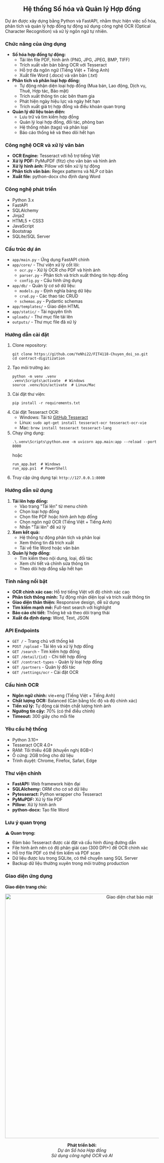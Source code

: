 <!DOCTYPE html>
<html lang="vi">
<head>
    <meta charset="UTF-8">
    <meta name="viewport" content="width=device-width, initial-scale=1.0">
</head>
<body>
    <h2 align="center">Hệ thống Số hóa và Quản lý Hợp đồng</h2>
    <p>
        Dự án được xây dựng bằng Python và FastAPI, nhằm thực hiện việc số hóa, phân tích và quản lý hợp đồng tự động sử dụng công nghệ OCR (Optical Character Recognition) và xử lý ngôn ngữ tự nhiên.
    </p>
    <h3>Chức năng của ứng dụng</h3>
    <ul>
      <li><strong>Số hóa hợp đồng tự động:</strong>
        <ul>
          <li>Tải lên file PDF, hình ảnh (PNG, JPG, JPEG, BMP, TIFF)</li>
          <li>Trích xuất văn bản bằng OCR với Tesseract</li>
          <li>Hỗ trợ đa ngôn ngữ (Tiếng Việt + Tiếng Anh)</li>
          <li>Xuất file Word (.docx) và văn bản (.txt)</li>
        </ul>
      </li>
      <li><strong>Phân tích và phân loại hợp đồng:</strong>
        <ul>
          <li>Tự động nhận diện loại hợp đồng (Mua bán, Lao động, Dịch vụ, Thuê, Hợp tác, Bảo mật)</li>
          <li>Trích xuất thông tin các bên tham gia</li>
          <li>Phát hiện ngày hiệu lực và ngày hết hạn</li>
          <li>Trích xuất giá trị hợp đồng và điều khoản quan trọng</li>
        </ul>
      </li>
      <li><strong>Quản lý dữ liệu toàn diện:</strong>
        <ul>
          <li>Lưu trữ và tìm kiếm hợp đồng</li>
          <li>Quản lý loại hợp đồng, đối tác, phòng ban</li>
          <li>Hệ thống nhãn (tags) và phân loại</li>
          <li>Báo cáo thống kê và theo dõi hết hạn</li>
        </ul>
      </li>
    </ul>
    <h3>Công nghệ OCR và xử lý văn bản</h3>
    <ul>
      <li><strong>OCR Engine:</strong> Tesseract với hỗ trợ tiếng Việt</li>
      <li><strong>Xử lý PDF:</strong> PyMuPDF (fitz) cho văn bản và hình ảnh</li>
      <li><strong>Xử lý hình ảnh:</strong> Pillow với tiền xử lý tự động</li>
      <li><strong>Phân tích văn bản:</strong> Regex patterns và NLP cơ bản</li>
      <li><strong>Xuất file:</strong> python-docx cho định dạng Word</li>
    </ul>
    <h3>Công nghệ phát triển</h3>
    <ul>
      <li>Python 3.x</li>
      <li>FastAPI</li>
      <li>SQLAlchemy</li>
      <li>Jinja2</li>
      <li>HTML5 + CSS3</li>
      <li>JavaScript</li>
      <li>Bootstrap</li>
      <li>SQLite/SQL Server</li>
    </ul>
    <h3>Cấu trúc dự án</h3>
    <ul>
      <li><code>app/main.py</code> - Ứng dụng FastAPI chính</li>
      <li><code>app/core/</code> - Thư viện xử lý cốt lõi:
        <ul>
          <li><code>ocr.py</code> - Xử lý OCR cho PDF và hình ảnh</li>
          <li><code>parser.py</code> - Phân tích và trích xuất thông tin hợp đồng</li>
          <li><code>config.py</code> - Cấu hình ứng dụng</li>
        </ul>
      </li>
      <li><code>app/db/</code> - Quản lý cơ sở dữ liệu:
        <ul>
          <li><code>models.py</code> - Định nghĩa bảng dữ liệu</li>
          <li><code>crud.py</code> - Các thao tác CRUD</li>
          <li><code>schemas.py</code> - Pydantic schemas</li>
        </ul>
      </li>
      <li><code>app/templates/</code> - Giao diện HTML</li>
      <li><code>app/static/</code> - Tài nguyên tĩnh</li>
      <li><code>uploads/</code> - Thư mục file tải lên</li>
      <li><code>outputs/</code> - Thư mục file đã xử lý</li>
    </ul>
    <h3>Hướng dẫn cài đặt</h3>
    <ol>
      <li>Clone repository:
        <pre><code>git clone https://github.com/YeNhi22/FIT4118-Chuyen_doi_so.git
cd contract-digitization</code></pre>
      </li>
      <li>Tạo môi trường ảo:
        <pre><code>python -m venv .venv
.venv\Scripts\activate  # Windows
source .venv/bin/activate  # Linux/Mac</code></pre>
      </li>
      <li>Cài đặt thư viện:
        <pre><code>pip install -r requirements.txt</code></pre>
      </li>
      <li>Cài đặt Tesseract OCR:
        <ul>
          <li>Windows: Tải từ <a href="https://github.com/UB-Mannheim/tesseract/wiki" target="_blank">GitHub Tesseract</a></li>
          <li>Linux: <code>sudo apt-get install tesseract-ocr tesseract-ocr-vie</code></li>
          <li>Mac: <code>brew install tesseract tesseract-lang</code></li>
        </ul>
      </li>
      <li>Chạy ứng dụng:
        <pre><code>.\.venv\Scripts\python.exe -m uvicorn app.main:app --reload --port 8000
</code></pre>
        hoặc
        <pre><code>run_app.bat  # Windows
run_app.ps1  # PowerShell</code></pre>
      </li>
      <li>Truy cập ứng dụng tại: <code>http://127.0.0.1:8000</code></li>
    </ol>
    <h3>Hướng dẫn sử dụng</h3>
    <ol>
      <li><strong>Tải lên hợp đồng:</strong>
        <ul>
          <li>Vào trang "Tải lên" từ menu chính</li>
          <li>Chọn loại hợp đồng</li>
          <li>Chọn file PDF hoặc hình ảnh hợp đồng</li>
          <li>Chọn ngôn ngữ OCR (Tiếng Việt + Tiếng Anh)</li>
          <li>Nhấn "Tải lên" để xử lý</li>
        </ul>
      </li>
      <li><strong>Xem kết quả:</strong>
        <ul>
          <li>Hệ thống tự động phân tích và phân loại</li>
          <li>Xem thông tin đã trích xuất</li>
          <li>Tải về file Word hoặc văn bản</li>
        </ul>
      </li>
      <li><strong>Quản lý hợp đồng:</strong>
        <ul>
          <li>Tìm kiếm theo nội dung, loại, đối tác</li>
          <li>Xem chi tiết và chỉnh sửa thông tin</li>
          <li>Theo dõi hợp đồng sắp hết hạn</li>
        </ul>
      </li>
    </ol>
    <h3>Tính năng nổi bật</h3>
    <ul>
      <li><strong>OCR chính xác cao:</strong> Hỗ trợ tiếng Việt với độ chính xác cao</li>
      <li><strong>Phân tích thông minh:</strong> Tự động nhận diện loại và trích xuất thông tin</li>
      <li><strong>Giao diện thân thiện:</strong> Responsive design, dễ sử dụng</li>
      <li><strong>Tìm kiếm mạnh mẽ:</strong> Full-text search với highlight</li>
      <li><strong>Báo cáo chi tiết:</strong> Thống kê và theo dõi trạng thái</li>
      <li><strong>Xuất đa định dạng:</strong> Word, Text, JSON</li>
    </ul>
    <h3>API Endpoints</h3>
    <ul>
      <li><code>GET /</code> - Trang chủ với thống kê</li>
      <li><code>POST /upload</code> - Tải lên và xử lý hợp đồng</li>
      <li><code>GET /search</code> - Tìm kiếm hợp đồng</li>
      <li><code>GET /detail/{id}</code> - Chi tiết hợp đồng</li>
      <li><code>GET /contract-types</code> - Quản lý loại hợp đồng</li>
      <li><code>GET /partners</code> - Quản lý đối tác</li>
      <li><code>GET /settings/ocr</code> - Cài đặt OCR</li>
    </ul>
    <h3>Cấu hình OCR</h3>
    <ul>
      <li><strong>Ngôn ngữ chính:</strong> vie+eng (Tiếng Việt + Tiếng Anh)</li>
      <li><strong>Chất lượng OCR:</strong> Balanced (Cân bằng tốc độ và độ chính xác)</li>
      <li><strong>Tiền xử lý:</strong> Tự động cải thiện chất lượng hình ảnh</li>
      <li><strong>Ngưỡng tin cậy:</strong> 70% (có thể điều chỉnh)</li>
      <li><strong>Timeout:</strong> 300 giây cho mỗi file</li>
    </ul>
    <h3>Yêu cầu hệ thống</h3>
    <ul>
      <li>Python 3.10+</li>
      <li>Tesseract OCR 4.0+</li>
      <li>RAM: Tối thiểu 4GB (khuyến nghị 8GB+)</li>
      <li>Ổ cứng: 2GB trống cho dữ liệu</li>
      <li>Trình duyệt: Chrome, Firefox, Safari, Edge</li>
    </ul>
    <h3>Thư viện chính</h3>
    <ul>
      <li><strong>FastAPI:</strong> Web framework hiện đại</li>
      <li><strong>SQLAlchemy:</strong> ORM cho cơ sở dữ liệu</li>
      <li><strong>Pytesseract:</strong> Python wrapper cho Tesseract</li>
      <li><strong>PyMuPDF:</strong> Xử lý file PDF</li>
      <li><strong>Pillow:</strong> Xử lý hình ảnh</li>
      <li><strong>python-docx:</strong> Tạo file Word</li>
    </ul>
    <h3>Lưu ý quan trọng</h3>
    <p><strong>⚠️ Quan trọng:</strong></p>
    <ul>
      <li>Đảm bảo Tesseract được cài đặt và cấu hình đúng đường dẫn</li>
      <li>File hình ảnh nên có độ phân giải cao (300 DPI+) để OCR chính xác</li>
      <li>Hỗ trợ file PDF có thể tìm kiếm và PDF scan</li>
      <li>Dữ liệu được lưu trong SQLite, có thể chuyển sang SQL Server</li>
      <li>Backup dữ liệu thường xuyên trong môi trường production</li>
    </ul>
    <h3>Giao diện ứng dụng</h3>
    <p><strong>Giao diện trang chủ:</strong></p>
    <p align="center">
      <img src="" alt="Giao diện chat bảo mật" width="800">
    </p>
    <div align="center">
      <strong>Phát triển bởi:</strong><br>
      <em>Dự án Số hóa Hợp đồng</em><br>
      <em>Sử dụng công nghệ OCR và AI</em>
    </div>
</body>
</html>
